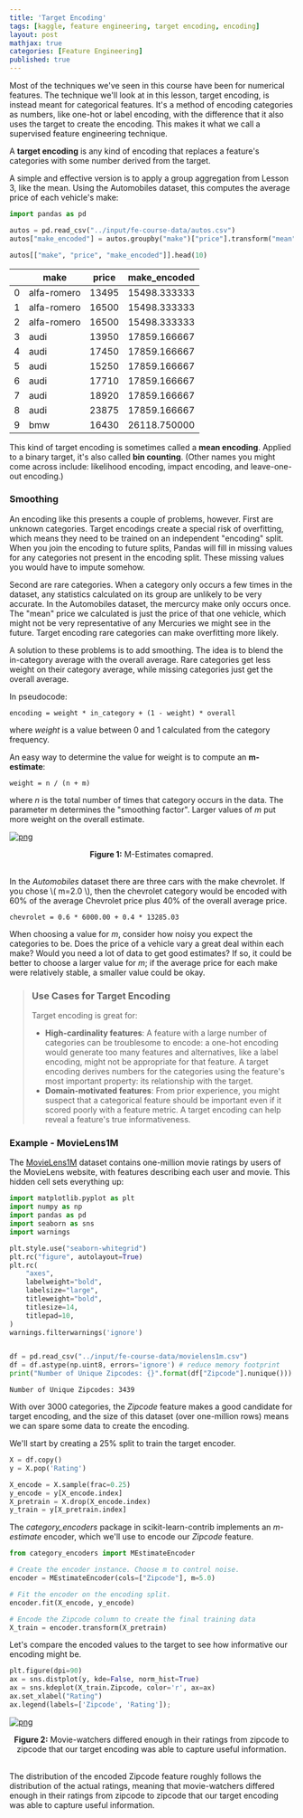 ```yaml
---
title: 'Target Encoding'
tags: [kaggle, feature engineering, target encoding, encoding]
layout: post
mathjax: true
categories: [Feature Engineering]
published: true
---
```


Most of the techniques we've seen in this course have been for numerical features. The technique we'll look at in this lesson, target encoding, is instead meant for categorical features. It's a method of encoding categories as numbers, like one-hot or label encoding, with the difference that it also uses the target to create the encoding. This makes it what we call a supervised feature engineering technique.


A **target encoding** is any kind of encoding that replaces a feature's categories with some number derived from the target.

A simple and effective version is to apply a group aggregation from Lesson 3, like the mean. Using the Automobiles dataset, this computes the average price of each vehicle's make:

```python
import pandas as pd

autos = pd.read_csv("../input/fe-course-data/autos.csv")
autos["make_encoded"] = autos.groupby("make")["price"].transform("mean")

autos[["make", "price", "make_encoded"]].head(10)
```

<div class="table-wrapper" markdown="block">

|     | make        | price | make_encoded | 
|-----|-------------|-------|--------------|
| 0   | alfa-romero | 13495 | 15498.333333 | 
| 1   | alfa-romero | 16500 | 15498.333333 | 
| 2   | alfa-romero | 16500 | 15498.333333 | 
| 3   | audi        | 13950 | 17859.166667 | 
| 4   | audi        | 17450 | 17859.166667 | 
| 5   | audi        | 15250 | 17859.166667 | 
| 6   | audi        | 17710 | 17859.166667 |
| 7   | audi        | 18920 | 17859.166667 | 
| 8   | audi        | 23875 | 17859.166667 | 
| 9   | bmw         | 16430 | 26118.750000 | 


</div>

This kind of target encoding is sometimes called a **mean encoding**. Applied to a binary target, it's also called **bin counting**. (Other names you might come across include: likelihood encoding, impact encoding, and leave-one-out encoding.)

### Smoothing

An encoding like this presents a couple of problems, however. First are unknown categories. Target encodings create a special risk of overfitting, which means they need to be trained on an independent "encoding" split. When you join the encoding to future splits, Pandas will fill in missing values for any categories not present in the encoding split. These missing values you would have to impute somehow.

Second are rare categories. When a category only occurs a few times in the dataset, any statistics calculated on its group are unlikely to be very accurate. In the Automobiles dataset, the mercurcy make only occurs once. The "mean" price we calculated is just the price of that one vehicle, which might not be very representative of any Mercuries we might see in the future. Target encoding rare categories can make overfitting more likely.

A solution to these problems is to add smoothing. The idea is to blend the in-category average with the overall average. Rare categories get less weight on their category average, while missing categories just get the overall average.

In pseudocode:

    encoding = weight * in_category + (1 - weight) * overall

where *weight* is a value between 0 and 1 calculated from the category frequency.

An easy way to determine the value for weight is to compute an **m-estimate**:

    weight = n / (n + m)

where *n* is the total number of times that category occurs in the data. The parameter m determines the "smoothing factor". Larger values of *m* put more weight on the overall estimate.

    

[![png](https://raw.githubusercontent.com/sourestdeeds/sourestdeeds.github.io/main/_posts/2021-12-06-target-encoding/1.png#center)](https://raw.githubusercontent.com/sourestdeeds/sourestdeeds.github.io/main/_posts/2021-12-06-target-encoding/1.png)
<center><b>Figure 1:</b> M-Estimates comapred.</center><br>     

In the *Automobiles* dataset there are three cars with the make chevrolet. If you chose \\( m=2.0 \\), then the chevrolet category would be encoded with 60% of the average Chevrolet price plus 40% of the overall average price.    

    chevrolet = 0.6 * 6000.00 + 0.4 * 13285.03

When choosing a value for *m*, consider how noisy you expect the categories to be. Does the price of a vehicle vary a great deal within each make? Would you need a lot of data to get good estimates? If so, it could be better to choose a larger value for *m*; if the average price for each make were relatively stable, a smaller value could be okay.

> ### Use Cases for Target Encoding
> Target encoding is great for:
> - **High-cardinality features**: A feature with a large number of categories can be troublesome to encode: a one-hot encoding would generate too many features and alternatives, like a label encoding, might not be appropriate for that feature. A target encoding derives numbers for the categories using the feature's most important property: its relationship with the target.
> - **Domain-motivated features**: From prior experience, you might suspect that a categorical feature should be important even if it scored poorly with a feature metric. A target encoding can help reveal a feature's true informativeness.

### Example - MovieLens1M

The [MovieLens1M](https://www.kaggle.com/grouplens/movielens-20m-dataset) dataset contains one-million movie ratings by users of the MovieLens website, with features describing each user and movie. This hidden cell sets everything up:

```python
import matplotlib.pyplot as plt
import numpy as np
import pandas as pd
import seaborn as sns
import warnings

plt.style.use("seaborn-whitegrid")
plt.rc("figure", autolayout=True)
plt.rc(
    "axes",
    labelweight="bold",
    labelsize="large",
    titleweight="bold",
    titlesize=14,
    titlepad=10,
)
warnings.filterwarnings('ignore')


df = pd.read_csv("../input/fe-course-data/movielens1m.csv")
df = df.astype(np.uint8, errors='ignore') # reduce memory footprint
print("Number of Unique Zipcodes: {}".format(df["Zipcode"].nunique()))
```

    Number of Unique Zipcodes: 3439

With over 3000 categories, the *Zipcode* feature makes a good candidate for target encoding, and the size of this dataset (over one-million rows) means we can spare some data to create the encoding.

We'll start by creating a 25% split to train the target encoder.

```python
X = df.copy()
y = X.pop('Rating')

X_encode = X.sample(frac=0.25)
y_encode = y[X_encode.index]
X_pretrain = X.drop(X_encode.index)
y_train = y[X_pretrain.index]
```

The *category_encoders* package in scikit-learn-contrib implements an *m-estimate* encoder, which we'll use to encode our *Zipcode* feature.

```python
from category_encoders import MEstimateEncoder

# Create the encoder instance. Choose m to control noise.
encoder = MEstimateEncoder(cols=["Zipcode"], m=5.0)

# Fit the encoder on the encoding split.
encoder.fit(X_encode, y_encode)

# Encode the Zipcode column to create the final training data
X_train = encoder.transform(X_pretrain)
```

Let's compare the encoded values to the target to see how informative our encoding might be.

```python
plt.figure(dpi=90)
ax = sns.distplot(y, kde=False, norm_hist=True)
ax = sns.kdeplot(X_train.Zipcode, color='r', ax=ax)
ax.set_xlabel("Rating")
ax.legend(labels=['Zipcode', 'Rating']);
```

[![png](https://raw.githubusercontent.com/sourestdeeds/sourestdeeds.github.io/main/_posts/2021-12-06-target-encoding/2.png#center)](https://raw.githubusercontent.com/sourestdeeds/sourestdeeds.github.io/main/_posts/2021-12-06-target-encoding/2.png)
<center><b>Figure 2:</b> Movie-watchers differed enough in their ratings from zipcode to zipcode that our target encoding was able to capture useful information.</center><br>  

The distribution of the encoded Zipcode feature roughly follows the distribution of the actual ratings, meaning that movie-watchers differed enough in their ratings from zipcode to zipcode that our target encoding was able to capture useful information.